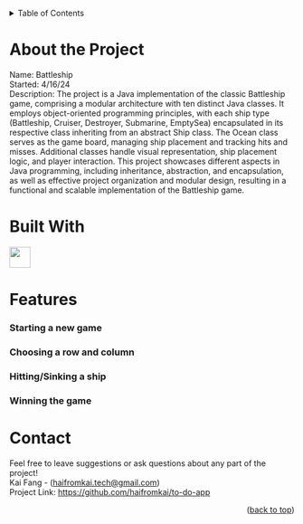 <a name = "readme-top"></a>

<!-- Table of Contents -->
<details>
    <summary>Table of Contents</summary>
    <ol>
        <li><a href = "#about-the-project">About the Project</a></li>
        <li><a href = "#built-with">Built With</a></li>
        <li><a href = "#features">Features</a></li>
        <li><a href = "#contact">Contact</a></li>
    </ol>
</details>

# About the Project
Name: Battleship <br>
Started: 4/16/24 <br>
Description: The project is a Java implementation of the classic Battleship game, comprising a modular architecture with ten distinct Java classes. It employs object-oriented programming principles, with each ship type (Battleship, Cruiser, Destroyer, Submarine, EmptySea) encapsulated in its respective class inheriting from an abstract Ship class. The Ocean class serves as the game board, managing ship placement and tracking hits and misses. Additional classes handle visual representation, ship placement logic, and player interaction. This project showcases different aspects in Java programming, including inheritance, abstraction, and encapsulation, as well as effective project organization and modular design, resulting in a functional and scalable implementation of the Battleship game.
 <br>

# Built With
<a href="https://java.com/en/">
    <img width="37" src="https://github.com/user-attachments/assets/b563b96c-8d38-4192-8d9b-be10236394ff" />
</a>

# Features
### Starting a new game


### Choosing a row and column


### Hitting/Sinking a ship


### Winning the game


# Contact
Feel free to leave suggestions or ask questions about any part of the project! <br>
Kai Fang - (haifromkai.tech@gmail.com) <br>
Project Link: https://github.com/haifromkai/to-do-app

<p align = "right">(<a href = "#readme-top">back to top</a>)</p>
